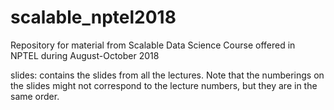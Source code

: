 # scalable_nptel2018
Repository for material from Scalable Data Science Course offered in NPTEL during August-October 2018

slides: contains the slides from all the lectures. Note that the numberings on the slides might not correspond to the lecture numbers, but they are in the same order.
